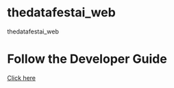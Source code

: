 # thedatafestai_web
thedatafestai_web

# Follow the Developer Guide
[Click here](developer_guide.md)